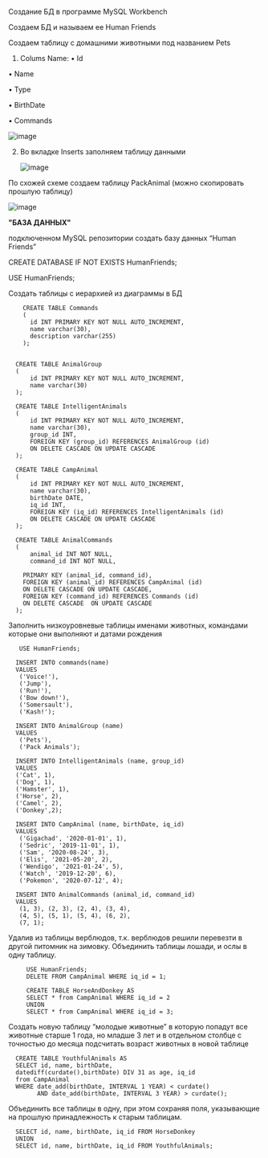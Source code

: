 Создание БД в программе MySQL Workbench 

Cоздаем БД и называем ее Human Friends 

Создаем таблицу с домашними животными под названием Pets 

1) Colums Name:
•	Id

•	Name

•	Type

•	BirthDate

•	Commands


![image](https://github.com/user-attachments/assets/8a98ec3c-fe14-4fa4-84a5-1a3749178ed9)

2) Во вкладке Inserts заполняем таблицу данными

   ![image](https://github.com/user-attachments/assets/eba106b8-1f8f-4b9e-b071-16a7f5efed57)

По схожей схеме создаем таблицу PackAnimal (можно скопировать прошлую таблицу) 


![image](https://github.com/user-attachments/assets/9b2bbadb-9246-4d93-a3a7-5f847c8eb389)


**"БАЗА ДАННЫХ"**

подключенном MySQL репозитории создать базу данных “Human Friends”

   CREATE DATABASE IF NOT EXISTS HumanFriends;
   
   USE HumanFriends;


Создать таблицы с иерархией из диаграммы в БД

        CREATE TABLE Commands
        (
          id INT PRIMARY KEY NOT NULL AUTO_INCREMENT,
          name varchar(30),
          description varchar(255)
        );


      CREATE TABLE AnimalGroup
      (
          id INT PRIMARY KEY NOT NULL AUTO_INCREMENT,
          name varchar(30)   
      );

      CREATE TABLE IntelligentAnimals
      (
          id INT PRIMARY KEY NOT NULL AUTO_INCREMENT,
          name varchar(30),
          group_id INT,
          FOREIGN KEY (group_id) REFERENCES AnimalGroup (id)
          ON DELETE CASCADE ON UPDATE CASCADE
      );

      CREATE TABLE CampAnimal
      (
          id INT PRIMARY KEY NOT NULL AUTO_INCREMENT,
          name varchar(30),
          birthDate DATE,
          iq_id INT,
          FOREIGN KEY (iq_id) REFERENCES IntelligentAnimals (id)
          ON DELETE CASCADE ON UPDATE CASCADE
      );

      CREATE TABLE AnimalCommands
      (
          animal_id INT NOT NULL,
          command_id INT NOT NULL,

        PRIMARY KEY (animal_id, command_id),
        FOREIGN KEY (animal_id) REFERENCES CampAnimal (id)
        ON DELETE CASCADE ON UPDATE CASCADE,
        FOREIGN KEY (command_id) REFERENCES Commands (id)
        ON DELETE CASCADE  ON UPDATE CASCADE
      );
Заполнить низкоуровневые таблицы именами животных, командами которые они выполняют и датами рождения

       USE HumanFriends;

      INSERT INTO commands(name)
      VALUES
       ('Voice!'),
       ('Jump'),
       ('Run!'),
       ('Bow down!'),
       ('Somersault'),
       ('Kash!');

      INSERT INTO AnimalGroup (name)
      VALUES
       ('Pets'),
       ('Pack Animals');

      INSERT INTO IntelligentAnimals (name, group_id)
      VALUES
      ('Cat', 1),
      ('Dog', 1),
      ('Hamster', 1),
      ('Horse', 2),
      ('Camel', 2),
      ('Donkey',2);

      INSERT INTO CampAnimal (name, birthDate, iq_id)
      VALUES
       ('Gigachad', '2020-01-01', 1),
       ('Sedric', '2019-11-01', 1),
       ('Sam', '2020-08-24', 3),
       ('Elis', '2021-05-20', 2),
       ('Wendigo', '2021-01-24', 5),
       ('Watch', '2019-12-20', 6),
       ('Pokemon', '2020-07-12', 4);

      INSERT INTO AnimalCommands (animal_id, command_id)
      VALUES
       (1, 3), (2, 3), (2, 4), (3, 4),
       (4, 5), (5, 1), (5, 4), (6, 2),
       (7, 1);
Удалив из таблицы верблюдов, т.к. верблюдов решили перевезти в другой питомник на зимовку. Объединить таблицы лошади, и ослы в одну таблицу.

         USE HumanFriends;
         DELETE FROM CampAnimal WHERE iq_id = 1;

         CREATE TABLE HorseAndDonkey AS
         SELECT * from CampAnimal WHERE iq_id = 2
         UNION
         SELECT * from CampAnimal WHERE iq_id = 3;


Создать новую таблицу “молодые животные” в которую попадут все животные старше 1 года, но младше 3 лет и в отдельном столбце с точностью до месяца подсчитать возраст животных в новой таблице


      CREATE TABLE YouthfulAnimals AS
      SELECT id, name, birthDate, 
      datediff(curdate(),birthDate) DIV 31 as age, iq_id 
      from CampAnimal 
      WHERE date_add(birthDate, INTERVAL 1 YEAR) < curdate() 
            AND date_add(birthDate, INTERVAL 3 YEAR) > curdate();


Объединить все таблицы в одну, при этом сохраняя поля, указывающие на прошлую принадлежность к старым таблицам.

      SELECT id, name, birthDate, iq_id FROM HorseDonkey
      UNION
      SELECT id, name, birthDate, iq_id FROM YouthfulAnimals;

